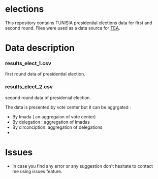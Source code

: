 elections
=========

This repository contains TUNISIA presidential elections data for first and second round. Files were used as a data source for [TEA](https://agstudy.shinyapps.io/tun_elections/). 


Data description
==================

### results_elect_1.csv 
first round data of presidential election.
### results_elect_2.csv
second round data of presidenial election.

The data is presented by vote center but it can be aggrgated :

* By Imada ( an aggregaion of vote center)
* By delegation : aggregation of Imadas
* By circonciption: aggregation of delegations
* 

Issues
==================

* In case you find any error or any suggestion don't hesitate to contact me using issues feature.
